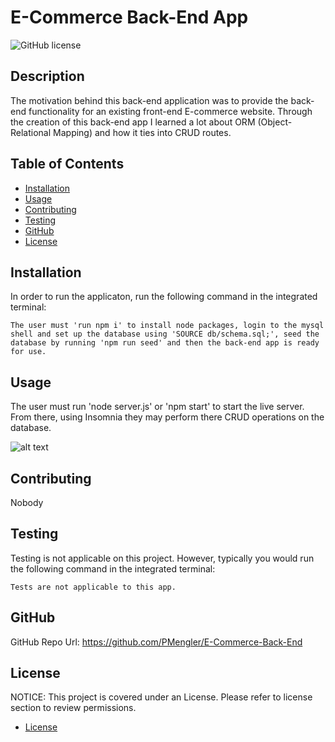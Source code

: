 # E-Commerce Back-End App

![GitHub license](https://img.shields.io/badge/License-MIT-blue.svg)

## Description

The motivation behind this back-end application was to provide the back-end functionality for an existing front-end E-commerce website. Through the creation of this back-end app I learned a lot about ORM (Object-Relational Mapping) and how it ties into CRUD routes.

## Table of Contents

- [Installation](#installation)
- [Usage](#usage)
- [Contributing](#contributing)
- [Testing](#testing)
- [GitHub](#github)
- [License](#license)

## Installation

In order to run the applicaton, run the following command in the integrated terminal:

    The user must 'run npm i' to install node packages, login to the mysql shell and set up the database using 'SOURCE db/schema.sql;', seed the database by running 'npm run seed' and then the back-end app is ready for use.

## Usage

The user must run 'node server.js' or 'npm start' to start the live server. From there, using Insomnia they may perform there CRUD operations on the database.

![alt text](img)

## Contributing

Nobody

## Testing

Testing is not applicable on this project. However, typically you would run the following command in the integrated terminal:

    Tests are not applicable to this app.

## GitHub

GitHub Repo Url: https://github.com/PMengler/E-Commerce-Back-End

## License

NOTICE:
This project is covered under an License. Please refer to license section to review permissions.

- [License](#license)
